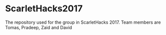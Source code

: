 # ScarletHacks2017
The repository used for the group in ScarletHacks 2017. Team members are Tomas, Pradeep, Zaid and David
